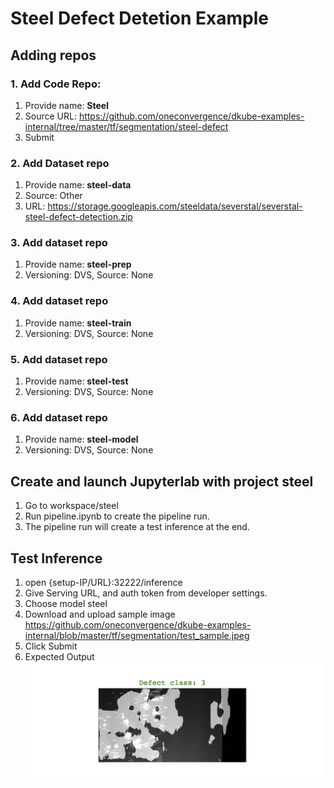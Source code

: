 # Steel Defect Detetion Example

## Adding repos

### 1. Add Code Repo:
1. Provide name: **Steel**
2. Source URL: https://github.com/oneconvergence/dkube-examples-internal/tree/master/tf/segmentation/steel-defect
3. Submit

### 2. Add Dataset repo 
1. Provide name: **steel-data**
2. Source: Other
3. URL: https://storage.googleapis.com/steeldata/severstal/severstal-steel-defect-detection.zip

### 3. Add dataset repo
1. Provide name: **steel-prep**
2. Versioning: DVS, Source: None

### 4. Add dataset repo
1. Provide name: **steel-train**
2. Versioning: DVS, Source: None

### 5. Add dataset repo
1. Provide name: **steel-test**
2. Versioning: DVS, Source: None

### 6. Add dataset repo
1. Provide name: **steel-model**
2. Versioning: DVS, Source: None

## Create and launch Jupyterlab with project steel
1. Go to workspace/steel
2. Run pipeline.ipynb to create the pipeline run.
3. The pipeline run will create a test inference at the end.

## Test Inference
1. open {setup-IP/URL}:32222/inference
2. Give Serving URL, and auth token from developer settings.
3. Choose model steel
4. Download and upload sample image https://github.com/oneconvergence/dkube-examples-internal/blob/master/tf/segmentation/test_sample.jpeg 
5. Click Submit
6. Expected Output
![](steel_output.png?raw=true)